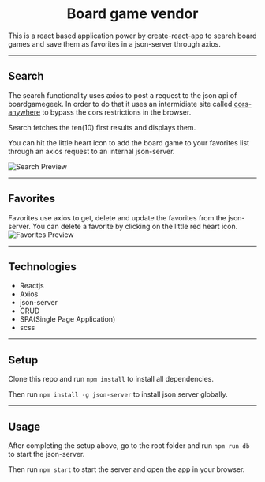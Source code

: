 <h1 align="center">
  Board game vendor
</h1>
This is a react based application power by create-react-app to search board games and save them as favorites in a json-server through axios.

---

<h2>Search</h2>

The search functionality uses axios to post a request to the json api of boardgamegeek. In order to do that it uses an intermidiate site called <a href="https://cors-anywhere.herokuapp.com/corsdemo">cors-anywhere</a> to bypass the cors restrictions in the browser.

Search fetches the ten(10) first results and displays them.

You can hit the little heart icon to add the board game to your favorites list through an axios request to an internal json-server.

![Search Preview](https://i.imgur.com/IiQIPSjh.png)

---

<h2>Favorites</h2>
 
Favorites use axios to get, delete and update the favorites from the json-server. You can delete a favorite by clicking on the little red heart icon.
![Favorites Preview](https://i.imgur.com/oLcRg9vh.png)

---

<h2>Technologies</h2>

- Reactjs
- Axios
- json-server
- CRUD
- SPA(Single Page Application)
- scss

---

<h2>Setup</h2>

Clone this repo and run `npm install` to install all dependencies.

Then run `npm install -g json-server` to install json server globally.

---

<h2>Usage</h2>

After completing the setup above, go to the root folder and run `npm run db` to start the json-server.

Then run `npm start` to start the server and open the app in your browser.
